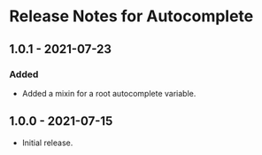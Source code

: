 # Release Notes for Autocomplete

## 1.0.1 - 2021-07-23
### Added
- Added a mixin for a root autocomplete variable.

## 1.0.0 - 2021-07-15
- Initial release.
